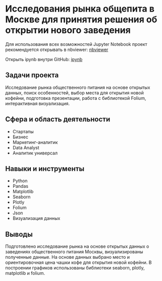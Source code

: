 ﻿# Исследования рынка общепита в Москве для принятия решения об открытии нового заведения

Для использования всех возможностей Jupyter Notebook проект рекомендуется открывать в nbviewer:
[nbviewer](https://nbviewer.org/github/tsimaf/portfolio/blob/main/03_market_analysis/9_market_analysis_lukashevich_.ipynb)

Открыть ipynb внутри GitHub:
[ipynb](https://github.com/tsimaf/portfolio/blob/main/03_market_analysis/9_market_analysis_lukashevich_.ipynb)

## Задачи проекта
Исследование рынка общественного питания на основе открытых данных, поиск особенностей, выбор места для открытия новой кофейни, подготовка презентации, работа с библиотекой Folium, интерактивная визуализация.

## Сфера и область деятельности
- Стартапы
- Бизнес
- Маркетинг-аналитик
- Data Analyst
- Аналитик универсал

## Навыки и инструменты
- Python
- Pandas
- Matplotlib
- Seaborn
- Plotly
- Folium
- Json
- Визуализация данных

## Выводы
Подготовлено исследование рынка на основе открытых данных о заведениях общественного питания Москвы, визуализированы полученные данные. На основе данных выбрано место и ориентировочная цена чашки кофе для открытия новой кофейни. В построении графиков использованы библиотеки seaborn, plotly, matplotlib и folium. 


